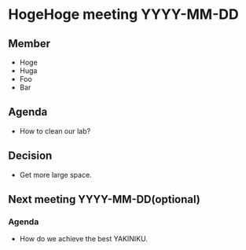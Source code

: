 # HogeHoge meeting YYYY-MM-DD
## Member
- Hoge
- Huga
- Foo
- Bar

## Agenda
- How to clean our lab?

## Decision 
- Get more large space.

## Next meeting YYYY-MM-DD(optional)
### Agenda
- How do we achieve the best YAKINIKU.
